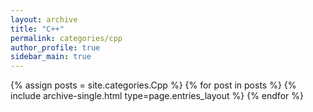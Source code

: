 ```yaml
---
layout: archive
title: "C++"
permalink: categories/cpp
author_profile: true
sidebar_main: true
---
```


{% assign posts = site.categories.Cpp %}
{% for post in posts %} {% include archive-single.html type=page.entries_layout %} {% endfor %}